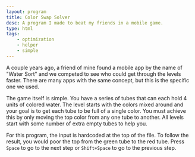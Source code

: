 ```yaml
---
layout: program
title: Color Swap Solver
desc: A program I made to beat my friends in a mobile game.
type: html
tags:
    - optimization
    - helper
    - simple
---
```


A couple years ago, a friend of mine found a mobile app by the name of "Water Sort" and we competed to see who could get through the levels faster. There are many apps with the same concept, but this is the specific one we used.

The game itself is simple. You have a series of tubes that can each hold 4 units of colored water. The level starts with the colors mixed around and your goal is to get each tube to be full of a single color. You must achieve this by only moving the top color from any one tube to another. All levels start with some number of extra empty tubes to help you.

For this program, the input is hardcoded at the top of the file. To follow the result, you would poor the top from the green tube to the red tube. Press `Space` to go to the next step or `Shift+Space` to go to the previous step.
